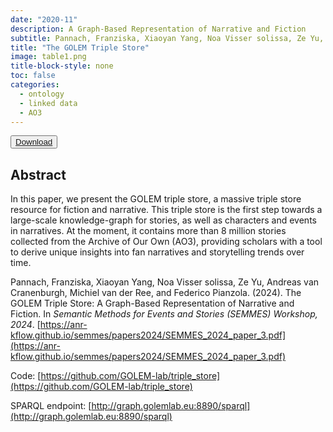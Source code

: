 ```yaml
---
date: "2020-11"
description: A Graph-Based Representation of Narrative and Fiction
subtitle: Pannach, Franziska, Xiaoyan Yang, Noa Visser solissa, Ze Yu, Andreas van Cranenburgh, Michiel van der Ree, and Federico Pianzola
title: "The GOLEM Triple Store"
image: table1.png
title-block-style: none
toc: false
categories: 
  - ontology
  - linked data
  - AO3
---
```


<button type="button" class="btn btn-outline-success" target="_blank"><a href="Pannach_SEMMES_2024_paper_3.pdf">Download</a></button>



## Abstract 
In this paper, we present the GOLEM triple store, a massive triple store resource for fiction and narrative. This triple store is the first step towards a large-scale knowledge-graph for stories, as well as characters and events in narratives. At the moment, it contains more than 8 million stories collected from the Archive of Our Own (AO3), providing scholars with a tool to derive unique insights into fan narratives and storytelling trends over time.

Pannach, Franziska, Xiaoyan Yang, Noa Visser solissa, Ze Yu, Andreas van Cranenburgh, Michiel van der Ree, and Federico Pianzola. (2024). The GOLEM Triple Store: A Graph-Based Representation of Narrative and Fiction. In *Semantic Methods for Events and Stories (SEMMES) Workshop, 2024*. [https://anr-kflow.github.io/semmes/papers2024/SEMMES_2024_paper_3.pdf](https://anr-kflow.github.io/semmes/papers2024/SEMMES_2024_paper_3.pdf)

Code: [https://github.com/GOLEM-lab/triple_store](https://github.com/GOLEM-lab/triple_store)

SPARQL endpoint: [http://graph.golemlab.eu:8890/sparql](http://graph.golemlab.eu:8890/sparql)